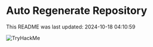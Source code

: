 # Auto Regenerate Repository

This README was last updated: 2024-10-18 04:10:59

 ![TryHackMe](https://tryhackme.com/badge/533634)